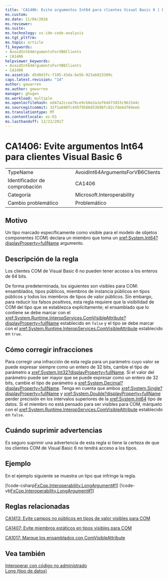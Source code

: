 ```yaml
---
title: 'CA1406: Evite argumentos Int64 para clientes Visual Basic 6 | Documentos de Microsoft'
ms.custom: 
ms.date: 11/04/2016
ms.reviewer: 
ms.suite: 
ms.technology: vs-ide-code-analysis
ms.tgt_pltfrm: 
ms.topic: article
f1_keywords:
- AvoidInt64ArgumentsForVB6Clients
- CA1406
helpviewer_keywords:
- AvoidInt64ArgumentsForVB6Clients
- CA1406
ms.assetid: d5d0d3fc-f105-43da-be5b-923ab023309c
caps.latest.revision: "14"
author: gewarren
ms.author: gewarren
manager: ghogen
ms.workload: multiple
ms.openlocfilehash: ed47a2ccea76ce9cb6e2a1ef6dd73d53c961544c
ms.sourcegitcommit: 32f1a690fc445f9586d53698fc82c7debd784eeb
ms.translationtype: MT
ms.contentlocale: es-ES
ms.lasthandoff: 12/22/2017
---
```

# <a name="ca1406-avoid-int64-arguments-for-visual-basic-6-clients"></a>CA1406: Evite argumentos Int64 para clientes Visual Basic 6
|||  
|-|-|  
|TypeName|AvoidInt64ArgumentsForVB6Clients|  
|Identificador de comprobación|CA1406|  
|Categoría|Microsoft.Interoperability|  
|Cambio problemático|Problemático|  
  
## <a name="cause"></a>Motivo  
 Un tipo marcado específicamente como visible para el modelo de objetos componentes (COM) declara un miembro que toma un <xref:System.Int64?displayProperty=fullName> argumento.  
  
## <a name="rule-description"></a>Descripción de la regla  
 Los clientes COM de Visual Basic 6 no pueden tener acceso a los enteros de 64 bits.  
  
 De forma predeterminada, los siguientes son visibles para COM: ensamblados, tipos públicos, miembros de instancia públicos en tipos públicos y todos los miembros de tipos de valor públicos. Sin embargo, para reducir los falsos positivos, esta regla requiere que la visibilidad de COM del tipo que se establezca explícitamente; el ensamblado que lo contiene se debe marcar con el <xref:System.Runtime.InteropServices.ComVisibleAttribute?displayProperty=fullName> establecido en `false` y el tipo se debe marcar con el <xref:System.Runtime.InteropServices.ComVisibleAttribute> establecido en `true`.  
  
## <a name="how-to-fix-violations"></a>Cómo corregir infracciones  
 Para corregir una infracción de esta regla para un parámetro cuyo valor se puede expresar siempre como un entero de 32 bits, cambie el tipo de parámetro a <xref:System.Int32?displayProperty=fullName>. Si el valor del parámetro puede ser mayor que se puede expresar como un entero de 32 bits, cambie el tipo de parámetro a <xref:System.Decimal?displayProperty=fullName>. Tenga en cuenta que ambos <xref:System.Single?displayProperty=fullName> y <xref:System.Double?displayProperty=fullName> perder precisión en los intervalos superiores de la <xref:System.Int64> tipo de datos. Si el miembro no está pensado para ser visibles para COM, márquelo con el <xref:System.Runtime.InteropServices.ComVisibleAttribute> establecido en `false`.  
  
## <a name="when-to-suppress-warnings"></a>Cuándo suprimir advertencias  
 Es seguro suprimir una advertencia de esta regla si tiene la certeza de que los clientes COM de Visual Basic 6 no tendrá acceso a los tipos.  
  
## <a name="example"></a>Ejemplo  
 En el ejemplo siguiente se muestra un tipo que infringe la regla.  
  
 [!code-csharp[FxCop.Interoperability.LongArgument#1](../code-quality/codesnippet/CSharp/ca1406-avoid-int64-arguments-for-visual-basic-6-clients_1.cs)]
 [!code-vb[FxCop.Interoperability.LongArgument#1](../code-quality/codesnippet/VisualBasic/ca1406-avoid-int64-arguments-for-visual-basic-6-clients_1.vb)]  
  
## <a name="related-rules"></a>Reglas relacionadas  
 [CA1413: Evite campos no públicos en tipos de valor visibles para COM](../code-quality/ca1413-avoid-non-public-fields-in-com-visible-value-types.md)  
  
 [CA1407: Evite miembros estáticos en tipos visibles para COM](../code-quality/ca1407-avoid-static-members-in-com-visible-types.md)  
  
 [CA1017: Marque los ensamblados con ComVisibleAttribute](../code-quality/ca1017-mark-assemblies-with-comvisibleattribute.md)  
  
## <a name="see-also"></a>Vea también  
 [Interoperar con código no administrado](/dotnet/framework/interop/index)   
 [Long (tipo de datos)](/dotnet/visual-basic/language-reference/data-types/long-data-type)
